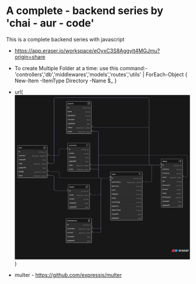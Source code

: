 # A complete - backend series by 'chai - aur - code'

This is a complete backend series with javascript

- https://app.eraser.io/workspace/eOyxC3S8Aggyit4MGJmu?origin=share

- To create Multiple Folder at a time:
  use this command:- 'controllers','db','middlewares','models','routes','utils' | ForEach-Object { New-Item -ItemType Directory -Name $_ }

- url(![alt text](diagram-export-6-28-2025-11_20_01-AM.png))

- multer - https://github.com/expressjs/multer



